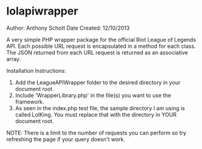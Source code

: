 lolapiwrapper
=============
Author: Anthony Schott Date Created: 12/10/2013

A very simple PHP wrapper package for the official Riot League of Legends API. Each possible URL request is encapsulated in a method for each class. The JSON returned from each URL request is returned as an associative array. 

Installation Instructions:
1) Add the LeagueAPIWrapper folder to the desired directory in your document root. 
2) Include 'WrapperLibrary.php' in the file(s) you want to use the framework. 
3) As seen in the index.php test file, the sample directory I am using is called LolKing. You must replace that with the directory in YOUR document root.

NOTE: There is a limit to the number of requests you can perform so try refreshing the page if your query doesn't work.

